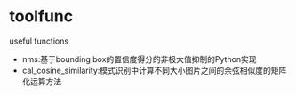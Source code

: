 # toolfunc
useful functions

- nms:基于bounding box的置信度得分的非极大值抑制的Python实现
- cal_cosine_similarity:模式识别中计算不同大小图片之间的余弦相似度的矩阵化运算方法
